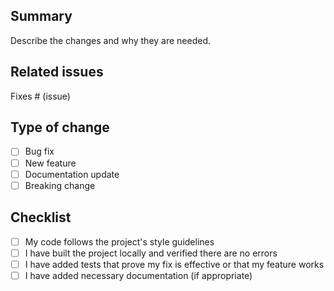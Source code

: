 ## Summary

Describe the changes and why they are needed.

## Related issues

Fixes # (issue)

## Type of change
- [ ] Bug fix
- [ ] New feature
- [ ] Documentation update
- [ ] Breaking change

## Checklist
- [ ] My code follows the project's style guidelines
- [ ] I have built the project locally and verified there are no errors
- [ ] I have added tests that prove my fix is effective or that my feature works
- [ ] I have added necessary documentation (if appropriate)
